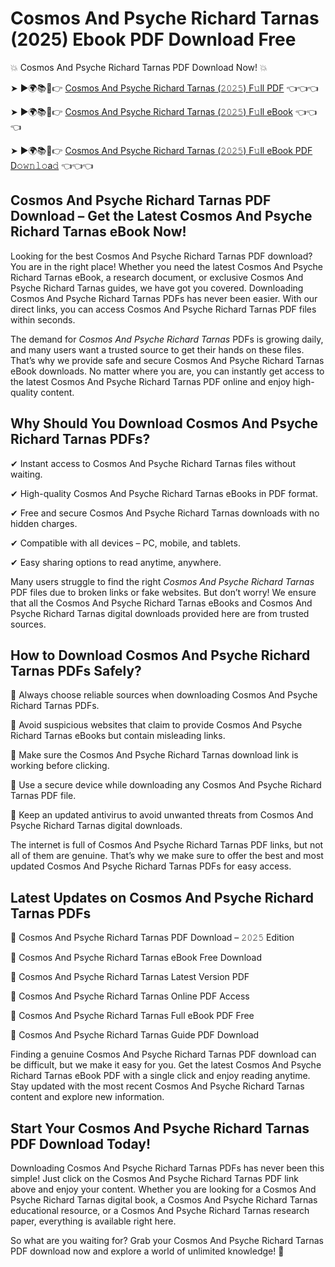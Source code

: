 # Cosmos And Psyche Richard Tarnas (2025) Ebook PDF Download Free

💥 Cosmos And Psyche Richard Tarnas PDF Download Now! 💥

➤ ►🌍📚📱👉 [Cosmos And Psyche Richard Tarnas (𝟸𝟶𝟸𝟻) F𝚞ll PDF](https://getpdf.xyz/cosmos-and-psyche-richard-tarnas) 👈👈👈


➤ ►🌍📚📱👉 [Cosmos And Psyche Richard Tarnas (𝟸𝟶𝟸𝟻) F𝚞ll eBook](https://getpdf.xyz/cosmos-and-psyche-richard-tarnas) 👈👈👈


➤ ►🌍📚📱👉 [Cosmos And Psyche Richard Tarnas (𝟸𝟶𝟸𝟻) F𝚞ll eBook PDF D𝚘𝚠𝚗𝚕𝚘a𝚍](https://getpdf.xyz/cosmos-and-psyche-richard-tarnas) 👈👈👈


## Cosmos And Psyche Richard Tarnas PDF Download – Get the Latest Cosmos And Psyche Richard Tarnas eBook Now!

Looking for the best Cosmos And Psyche Richard Tarnas PDF download? You are in the right place! Whether you need the latest Cosmos And Psyche Richard Tarnas eBook, a research document, or exclusive Cosmos And Psyche Richard Tarnas guides, we have got you covered. Downloading Cosmos And Psyche Richard Tarnas PDFs has never been easier. With our direct links, you can access Cosmos And Psyche Richard Tarnas PDF files within seconds.

The demand for *Cosmos And Psyche Richard Tarnas* PDFs is growing daily, and many users want a trusted source to get their hands on these files. That’s why we provide safe and secure Cosmos And Psyche Richard Tarnas eBook downloads. No matter where you are, you can instantly get access to the latest Cosmos And Psyche Richard Tarnas PDF online and enjoy high-quality content.

## Why Should You Download Cosmos And Psyche Richard Tarnas PDFs?

✔ Instant access to Cosmos And Psyche Richard Tarnas files without waiting.

✔ High-quality Cosmos And Psyche Richard Tarnas eBooks in PDF format.

✔ Free and secure Cosmos And Psyche Richard Tarnas downloads with no hidden charges.

✔ Compatible with all devices – PC, mobile, and tablets.

✔ Easy sharing options to read anytime, anywhere.

Many users struggle to find the right *Cosmos And Psyche Richard Tarnas* PDF files due to broken links or fake websites. But don’t worry! We ensure that all the Cosmos And Psyche Richard Tarnas eBooks and Cosmos And Psyche Richard Tarnas digital downloads provided here are from trusted sources.

## How to Download Cosmos And Psyche Richard Tarnas PDFs Safely?

📌 Always choose reliable sources when downloading Cosmos And Psyche Richard Tarnas PDFs.

📌 Avoid suspicious websites that claim to provide Cosmos And Psyche Richard Tarnas eBooks but contain misleading links.

📌 Make sure the Cosmos And Psyche Richard Tarnas download link is working before clicking.

📌 Use a secure device while downloading any Cosmos And Psyche Richard Tarnas PDF file.

📌 Keep an updated antivirus to avoid unwanted threats from Cosmos And Psyche Richard Tarnas digital downloads.

The internet is full of Cosmos And Psyche Richard Tarnas PDF links, but not all of them are genuine. That’s why we make sure to offer the best and most updated Cosmos And Psyche Richard Tarnas PDFs for easy access.

## Latest Updates on Cosmos And Psyche Richard Tarnas PDFs

🔹 Cosmos And Psyche Richard Tarnas PDF Download – 𝟸𝟶𝟸𝟻 Edition

🔹 Cosmos And Psyche Richard Tarnas eBook Free Download

🔹 Cosmos And Psyche Richard Tarnas Latest Version PDF

🔹 Cosmos And Psyche Richard Tarnas Online PDF Access

🔹 Cosmos And Psyche Richard Tarnas Full eBook PDF Free

🔹 Cosmos And Psyche Richard Tarnas Guide PDF Download

Finding a genuine Cosmos And Psyche Richard Tarnas PDF download can be difficult, but we make it easy for you. Get the latest Cosmos And Psyche Richard Tarnas eBook PDF with a single click and enjoy reading anytime. Stay updated with the most recent Cosmos And Psyche Richard Tarnas content and explore new information.

## Start Your Cosmos And Psyche Richard Tarnas PDF Download Today!

Downloading Cosmos And Psyche Richard Tarnas PDFs has never been this simple! Just click on the Cosmos And Psyche Richard Tarnas PDF link above and enjoy your content. Whether you are looking for a Cosmos And Psyche Richard Tarnas digital book, a Cosmos And Psyche Richard Tarnas educational resource, or a Cosmos And Psyche Richard Tarnas research paper, everything is available right here.

So what are you waiting for? Grab your Cosmos And Psyche Richard Tarnas PDF download now and explore a world of unlimited knowledge! 🚀
